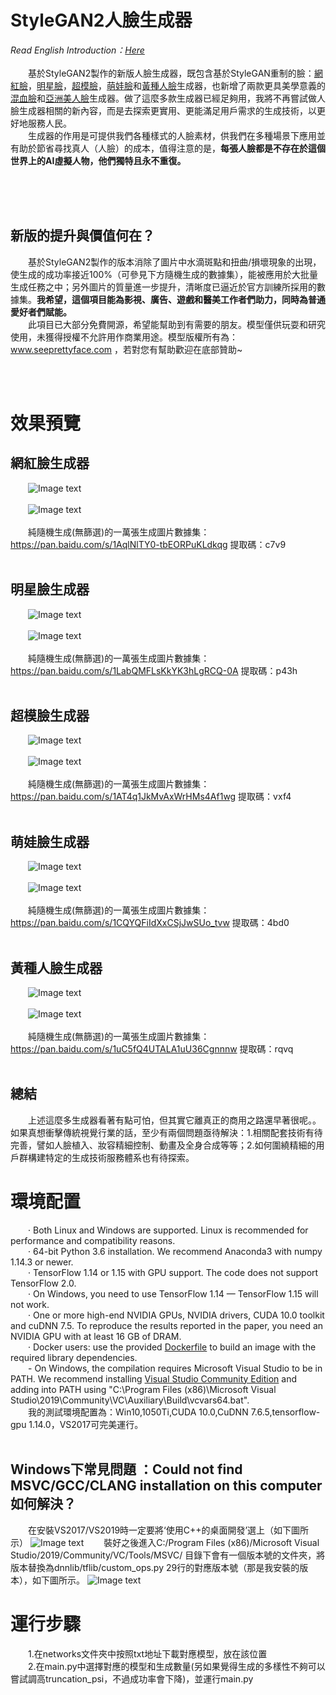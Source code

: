 # StyleGAN2人臉生成器
<i>Read English Introduction：<a href='https://github.com/a312863063/generators-with-stylegan2/blob/master/README_EN.md'>Here</a></i><br />
<br />
&emsp;&emsp;基於StyleGAN2製作的新版人臉生成器，既包含基於StyleGAN重制的臉：<a href='https://github.com/a312863063/seeprettyface-generator-wanghong'>網紅臉</a>，<a href='https://github.com/a312863063/seeprettyface-generator-star'>明星臉</a>，<a href='https://github.com/a312863063/seeprettyface-generator-model'>超模臉</a>，<a href='https://github.com/a312863063/seeprettyface-generator-babies'>萌娃臉</a>和<a href='https://github.com/a312863063/seeprettyface-generator-yellow'>黃種人臉</a>生成器，也新增了兩款更具美學意義的<a href='#'>混血臉</a>和<a href='#'>亞洲美人臉</a>生成器。做了這麼多款生成器已經足夠用，我將不再嘗試做人臉生成器相關的新內容，而是去探索更實用、更能滿足用戶需求的生成技術，以更好地服務人民。<br />
&emsp;&emsp;生成器的作用是可提供我們各種樣式的人臉素材，供我們在多種場景下應用並有助於節省尋找真人（人臉）的成本，值得注意的是，<b>每張人臉都是不存在於這個世界上的AI虛擬人物，他們獨特且永不重復。</b>

<br /><br /><br />
## 新版的提升與價值何在？
&emsp;&emsp;基於StyleGAN2製作的版本消除了圖片中水滴斑點和扭曲/損壞現象的出現，使生成的成功率接近100%（可參見下方隨機生成的數據集），能被應用於大批量生成任務之中；另外圖片的質量進一步提升，清晰度已逼近於官方訓練所採用的數據集。<b>我希望，這個項目能為影視、廣告、遊戲和醫美工作者們助力，同時為普通愛好者們賦能。</b><br />
&emsp;&emsp;此項目已大部分免費開源，希望能幫助到有需要的朋友。模型僅供玩耍和研究使用，未獲得授權不允許用作商業用途。模型版權所有為：www.seeprettyface.com ，若對您有幫助歡迎在底部贊助~ <br />

<br /><br />
# 效果預覽

## 網紅臉生成器
&emsp;&emsp;![Image text](https://github.com/a312863063/generators-with-stylegan2/blob/master/examples/wanghong.png)<br/><br/>
&emsp;&emsp;![Image text](https://github.com/a312863063/generators-with-stylegan2/blob/master/examples/example_wanghong.jpg)<br/><br/>
&emsp;&emsp;純隨機生成(無篩選)的一萬張生成圖片數據集：<a href='https://pan.baidu.com/s/1AqlNlTY0-tbEORPuKLdkqg'>https://pan.baidu.com/s/1AqlNlTY0-tbEORPuKLdkqg</a>  提取碼：c7v9<br /><br />

## 明星臉生成器
&emsp;&emsp;![Image text](https://github.com/a312863063/generators-with-stylegan2/blob/master/examples/star.png)<br/><br/>
&emsp;&emsp;![Image text](https://github.com/a312863063/generators-with-stylegan2/blob/master/examples/example_star.jpg)<br/><br/>
&emsp;&emsp;純隨機生成(無篩選)的一萬張生成圖片數據集：<a href='https://pan.baidu.com/s/1LabQMFLsKkYK3hLgRCQ-0A'>https://pan.baidu.com/s/1LabQMFLsKkYK3hLgRCQ-0A</a>  提取碼：p43h<br /><br />

## 超模臉生成器
&emsp;&emsp;![Image text](https://github.com/a312863063/generators-with-stylegan2/blob/master/examples/model.png)<br/><br/>
&emsp;&emsp;![Image text](https://github.com/a312863063/generators-with-stylegan2/blob/master/examples/example_model.jpg)<br/><br/>
&emsp;&emsp;純隨機生成(無篩選)的一萬張生成圖片數據集：<a href='https://pan.baidu.com/s/1AT4q1JkMvAxWrHMs4Af1wg'>https://pan.baidu.com/s/1AT4q1JkMvAxWrHMs4Af1wg</a>  提取碼：vxf4<br /><br />

## 萌娃臉生成器
&emsp;&emsp;![Image text](https://github.com/a312863063/generators-with-stylegan2/blob/master/examples/kid.png)<br/><br/>
&emsp;&emsp;![Image text](https://github.com/a312863063/generators-with-stylegan2/blob/master/examples/example_kids.jpg)<br/><br/>
&emsp;&emsp;純隨機生成(無篩選)的一萬張生成圖片數據集：<a href='https://pan.baidu.com/s/1CQYQFiIdXxCSjJwSUo_tvw'>https://pan.baidu.com/s/1CQYQFiIdXxCSjJwSUo_tvw</a>  提取碼：4bd0<br /><br />

## 黃種人臉生成器
&emsp;&emsp;![Image text](https://github.com/a312863063/generators-with-stylegan2/blob/master/examples/yellow.png)<br/><br/>
&emsp;&emsp;![Image text](https://github.com/a312863063/generators-with-stylegan2/blob/master/examples/example_yellow.jpg)<br/><br/>
&emsp;&emsp;純隨機生成(無篩選)的一萬張生成圖片數據集：<a href='https://pan.baidu.com/s/1uC5fQ4UTALA1uU36Cgnnnw'>https://pan.baidu.com/s/1uC5fQ4UTALA1uU36Cgnnnw</a>  提取碼：rqvq <br/><br/>

## 總結
&emsp;&emsp;上述這麼多生成器看著有點可怕，但其實它離真正的商用之路還早著很呢。。如果真想衝擊傳統視覺行業的話，至少有兩個問題亟待解決：1.相關配套技術有待完善，譬如人臉植入、妝容精細控制、動畫及全身合成等等；2.如何圍繞精細的用戶群構建特定的生成技術服務體系也有待探索。

# 環境配置
&emsp;&emsp;· Both Linux and Windows are supported. Linux is recommended for performance and compatibility reasons.<br/>
&emsp;&emsp;· 64-bit Python 3.6 installation. We recommend Anaconda3 with numpy 1.14.3 or newer.<br/>
&emsp;&emsp;· TensorFlow 1.14 or 1.15 with GPU support. The code does not support TensorFlow 2.0.<br/>
&emsp;&emsp;· On Windows, you need to use TensorFlow 1.14 — TensorFlow 1.15 will not work.<br/>
&emsp;&emsp;· One or more high-end NVIDIA GPUs, NVIDIA drivers, CUDA 10.0 toolkit and cuDNN 7.5. To reproduce the results reported in the paper, you need an NVIDIA GPU with at least 16 GB of DRAM.<br/>
&emsp;&emsp;· Docker users: use the provided <a href='https://github.com/NVlabs/stylegan2/blob/master/Dockerfile'>Dockerfile</a> to build an image with the required library dependencies.<br/>
&emsp;&emsp;- On Windows, the compilation requires Microsoft Visual Studio to be in PATH. We recommend installing <a href='https://visualstudio.microsoft.com/vs/'>Visual Studio Community Edition</a> and adding into PATH using "C:\Program Files (x86)\Microsoft Visual Studio\2019\Community\VC\Auxiliary\Build\vcvars64.bat".<br/>
&emsp;&emsp;我的測試環境配置為：Win10,1050Ti,CUDA 10.0,CuDNN 7.6.5,tensorflow-gpu 1.14.0，VS2017可完美運行。<br/><br/>

## Windows下常見問題 ：Could not find MSVC/GCC/CLANG installation on this computer如何解決？
&emsp;&emsp;在安裝VS2017/VS2019時一定要將‘使用C++的桌面開發’選上（如下圖所示）
![Image text](https://github.com/a312863063/generators-with-stylegan2/blob/master/examples/SMVC_solution/solution1.png)
&emsp;&emsp;裝好之後進入C:/Program Files (x86)/Microsoft Visual Studio/2019/Community/VC/Tools/MSVC/ 目錄下會有一個版本號的文件夾，將版本替換為dnnlib/tflib/custom_ops.py 29行的對應版本號（那是我安裝的版本），如下圖所示。
![Image text](https://github.com/a312863063/generators-with-stylegan2/blob/master/examples/SMVC_solution/solution2.png)

# 運行步驟
&emsp;&emsp;1.在networks文件夾中按照txt地址下載對應模型，放在該位置<br/>
&emsp;&emsp;2.在main.py中選擇對應的模型和生成數量(另如果覺得生成的多樣性不夠可以嘗試調高truncation_psi，不過成功率會下降)，並運行main.py<br/>
<br /><br /><br />